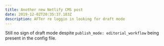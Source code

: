 ```yaml
---
title: Another new Netlify CMS post
date: 2019-12-02T20:35:37.183Z
description: AFTer re loggin in looking for draft mode
---
```

Still no sign of draft mode despite `publish_mode: editorial_workflow` being present in the config file.
